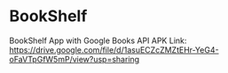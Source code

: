 # BookShelf
BookShelf App with Google Books API
APK Link: https://drive.google.com/file/d/1asuECZcZMZtEHr-YeG4-oFaVTpGfW5mP/view?usp=sharing
